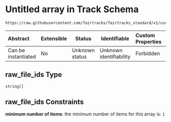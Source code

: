 # Untitled array in Track Schema

```txt
https://raw.githubusercontent.com/fairtracks/fairtracks_standard/v1/current/json/schema/fairtracks_track.schema.json#/properties/raw_file_ids
```




| Abstract            | Extensible | Status         | Identifiable            | Custom Properties | Additional Properties | Access Restrictions | Defined In                                                                                           |
| :------------------ | ---------- | -------------- | ----------------------- | :---------------- | --------------------- | ------------------- | ---------------------------------------------------------------------------------------------------- |
| Can be instantiated | No         | Unknown status | Unknown identifiability | Forbidden         | Allowed               | none                | [fairtracks_track.schema.json\*](../json/schema/fairtracks_track.schema.json "open original schema") |

## raw_file_ids Type

`string[]`

## raw_file_ids Constraints

**minimum number of items**: the minimum number of items for this array is: `1`
